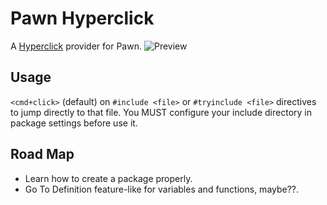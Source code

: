 # Pawn Hyperclick

A [Hyperclick](https://github.com/facebook-atom/hyperclick) provider for Pawn.
![Preview](https://i.imgur.com/4Dy2y5G.gif)

## Usage
`<cmd+click>` (default) on `#include <file>` or `#tryinclude <file>` directives to jump directly to that file.
You MUST configure your include directory in package settings before use it.

## Road Map
* Learn how to create a package properly.
* Go To Definition feature-like for variables and functions, maybe??.

